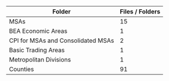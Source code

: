 | Folder                             |   Files / Folders |
|------------------------------------|-------------------|
| MSAs                               |                15 |
| BEA Economic Areas                 |                 1 |
| CPI for MSAs and Consolidated MSAs |                 2 |
| Basic Trading Areas                |                 1 |
| Metropolitan Divisions             |                 1 |
| Counties                           |                91 |